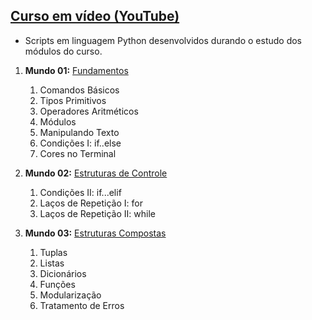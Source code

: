 ## [Curso em vídeo (YouTube)](https://www.youtube.com/channel/UCrWvhVmt0Qac3HgsjQK62FQ)

   - Scripts em linguagem Python desenvolvidos durando o estudo dos módulos do curso.

1. **Mundo 01:** [Fundamentos](https://www.youtube.com/playlist?list=PLHz_AreHm4dlKP6QQCekuIPky1CiwmdI6)
   1. Comandos Básicos
   2. Tipos Primitivos
   3. Operadores Aritméticos
   4. Módulos
   5. Manipulando Texto
   6. Condições I: if..else
   7. Cores no Terminal
   
2. **Mundo 02:** [Estruturas de Controle](https://www.youtube.com/playlist?list=PLHz_AreHm4dk_nZHmxxf_J0WRAqy5Czye)
   1. Condições II: if...elif
   2. Laços de Repetição I: for
   3. Laços de Repetição II: while

3. **Mundo 03:** [Estruturas Compostas](https://www.youtube.com/watch?v=0LB3FSfjvao&list=PLHz_AreHm4dksnH2jVTIVNviIMBVYyFnH)
   1. Tuplas
   2. Listas
   3. Dicionários
   4. Funções
   5. Modularização
   6. Tratamento de Erros
